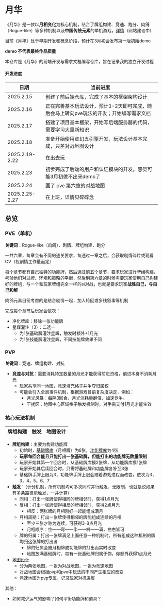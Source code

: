 # 月华
《月华》是一款以**月相变化**为核心机制，结合了牌组构建、竞速、跑分、肉鸽（Rogue-like）等多种机制以及**中国传统元素**的单机游戏，[详情]()（网站建设中）

目前《月华》处于早期开发和概念阶段，预计在3月初会发布第一版初始demo

**demo 不代表最终作品质量**

本仓库是《月华》的前端开发与需求文档编写仓库，旨在记录我的独立开发过程

#### 开发进度
| 日期 | 当前进度 |
| ------- | ------- |
| 2025.2.15 | 创建了前后端仓库，完成了基本的框架架构设计 |
| 2025.2.16 | 正在完善基本玩法设计，预计1-2天即可完成，随后会马上转向pve玩法的开发；开始编写需求文档 |
| 2025.2.17 | 搭建了项目基本框架，开始写后端服务器的代码，需要学习大量新知识 |
| 2025.2.18 | 准备开始使用虚幻五引擎开发，玩法设计基本完成，只差对战地图设计 |
| 2025.2.19-2.22 | 在出去玩 |
| 2025.2.23 | 初步完成了后端的用户和认证模块的开发，感觉可能3月初做不出来demo了 |
| 2025.2.24 | 画了 pve 第六章的对战地图 |
| 2025.2.25-2.27 | 在上班，详情见碎碎念 |

## 总览
### PVE（单机）
**关键词**：Rogue-like（肉鸽）、剧情、牌组构建、跑分

一共六章，每章会有不同的通关要求，每通过一章之后，会获取剧情碎片或观看CV（视剧情工作量而定）

每个章节都有自己独特的功能牌，然后通过前五个章节，要求玩家进行牌组构建，考验他们对过牌、环境和策略的平衡，然后到第六章的时候需要玩家使用自己构建好的牌组，与一个和玩家牌组完全一样的ai对战，也就是要求玩家**战胜自己，与自己和解**

肉鸽元素目前考虑的是结合剧情一起，加入轮回或多线叙事等机制

完成每个章节后玩家会依次：
* 净化牌库：移除一张功能牌
* 星辉灌注（3）：二选一
    * 为1张基础牌灌注星辉，触发时额外+1月光
    * 为1张技能牌灌注星辉，不同技能牌效果不同

### PVP
**关键词**：竞速、牌组构建、对抗

* **竞速与对抗**：需要消耗特定数量的月光才能获得前进资格，前进本身不消耗月光
    * 玩家共享同一地图，竞速填充格子并争夺归属权
    * 可能会引入全局事件机制，根据游戏目前复杂度决定，例如：
        * 月光风暴：每隔3回合，月光消耗量翻倍，加速竞争。
        * 干扰区：地图中心区域格子触发机制时，对手需支付1月光才能生效


### 核心玩法机制
| 牌组构建 | 触发 | 地图设计 |
| ------- | ------- | ------- |

* **牌组构建**：主要为构建功能牌
    * 初始时，[基础牌库](https://github.com/EthanQC/Moonlight-Radiance-front-end-design/blob/main/%E7%8E%A9%E6%B3%95%E5%BC%80%E5%8F%91/%E5%9F%BA%E7%A1%80%E7%89%8C.md)（月相牌）为8张，[功能牌库](https://github.com/EthanQC/Moonlight-Radiance-front-end-design/blob/main/%E7%8E%A9%E6%B3%95%E5%BC%80%E5%8F%91/%E5%8A%9F%E8%83%BD%E7%89%8C.md)为4张
    * **玩家每回合能且只能打出一张基础牌，但能打出的功能牌无数量限制**
    * 玩家开始其第一个回合时，从基础牌库摸2张牌，从功能牌库摸1张牌
    * 玩家开始其后续回合时，只需将基础牌和功能牌各补至3张
    * 基础牌手牌上限为3，功能牌手牌上限会随着游戏进程而改变，依次为3，3，4，5，6，7
* **触发**：（计分机制，所有机制均可多次同时并行触发，无限制，也就是说如果有多条路径能触发，一并计算）
    * 同相：打出一张牌使得相同的牌相邻时，获得1点月光
    * 反相：打出一张牌使得相反的牌相邻时，获得2点月光
        * 相反：两张牌的月相刚好一起能组成满月
    * 月相周期：打出一张牌使得相邻的牌能组成连续的月相
        * 至少三张才称为连续，可获得3-8点月光
        * 月相顺序：空——弯——半——椭——满，左右皆可
    * 牌的归属：打出一张牌满足上面任意一种机制时，所有组成这种机制的牌均归这张牌的打出者
        * 牌的归属会随月相牌或功能牌的打出而实时改变
        * 地图放满基础牌时，每有一张基础牌归属于你，你额外获得1点月光
* [地图设计](https://github.com/EthanQC/Moonlight-Radiance-front-end-design/blob/99f56876204bfa610bb44306e74cb4637a67a96b/%E9%9C%80%E6%B1%82%E6%96%87%E6%A1%A3/%E5%9C%B0%E5%9B%BE%E8%AE%BE%E8%AE%A1.md)
    * 分为两张地图，一张为对战地图，一张为竞速地图
    * 对战地图会根据pvp和pve中玩法的不同产生相应的改变
    * 竞速地图为pvp专属，记录玩家对抗进度


其他：
* 如何减少运气的影响？如何平衡功能牌和道具？